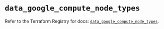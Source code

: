 # `data_google_compute_node_types`

Refer to the Terraform Registry for docs: [`data_google_compute_node_types`](https://registry.terraform.io/providers/hashicorp/google/6.19.0/docs/data-sources/compute_node_types).
